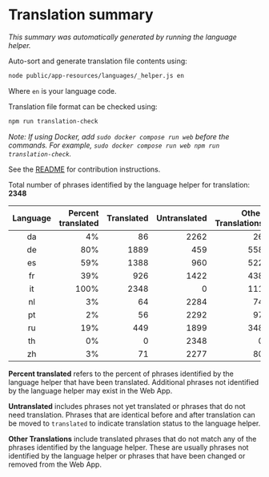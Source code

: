 # Translation summary

_This summary was automatically generated by running the language helper._

Auto-sort and generate translation file contents using:

```bash
node public/app-resources/languages/_helper.js en
```

Where `en` is your language code.

Translation file format can be checked using:

```bash
npm run translation-check
```

_Note: If using Docker, add `sudo docker compose run web` before the commands.
For example, `sudo docker compose run web npm run translation-check`._

See the [README](https://github.com/FarmBot/Farmbot-Web-App#translating-the-web-app) for contribution instructions.

Total number of phrases identified by the language helper for translation: __2348__

|Language|Percent translated|Translated|Untranslated|Other Translations|
|:---:|---:|---:|---:|---:|
|da|4%|86|2262|26|
|de|80%|1889|459|558|
|es|59%|1388|960|522|
|fr|39%|926|1422|438|
|it|100%|2348|0|111|
|nl|3%|64|2284|74|
|pt|2%|56|2292|97|
|ru|19%|449|1899|348|
|th|0%|0|2348|0|
|zh|3%|71|2277|80|

**Percent translated** refers to the percent of phrases identified by the
language helper that have been translated. Additional phrases not identified
by the language helper may exist in the Web App.


**Untranslated** includes phrases not yet translated or phrases that do not
need translation. Phrases that are identical before and after translation
can be moved to `translated` to indicate translation status to the language
helper.

**Other Translations** include translated phrases that do not match any of
the phrases identified by the language helper. These are usually phrases
not identified by the language helper or phrases that have been changed
or removed from the Web App.
